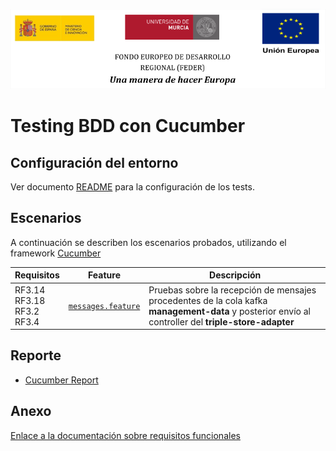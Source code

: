 ![](../images/logos_feder.png)

# Testing BDD con Cucumber

## Configuración del entorno

Ver documento [README](https://github.com/HerculesCRUE/ib-asio-docs-/blob/master/entregables_hito_2/testing/testing.md) para la configuración de los tests.

## Escenarios

A continuación se describen los escenarios probados, utilizando el framework [Cucumber](https://cucumber.io/docs/cucumber/)

| Requisitos                                                | Feature                                                     | Descripción                                                                                                                                          |
| ----------------------------------------------------------- | ----------------------------------------------------------- | ---------------------------------------------------------------------------------------------------------------------------------------------------- |
RF3.14<br>RF3.18<br>RF3.2<br>RF3.4	| [`messages.feature`](../src/test/features/messages.feature) | Pruebas sobre la recepción de mensajes procedentes de la cola kafka **management-data** y posterior envío al controller del **triple-store-adapter** |



## Reporte

* [Cucumber Report](http://herc-iz-front-desa.atica.um.es:8070/event-processor/cucumber/overview-features.html)



## Anexo



[Enlace a la documentación sobre requisitos funcionales](https://github.com/HerculesCRUE/ib-asio-docs-/blob/master/entregables_hito_1/12-An%C3%A1lisis/Requisitos/Documents/Requisitos%20funcionales.md)